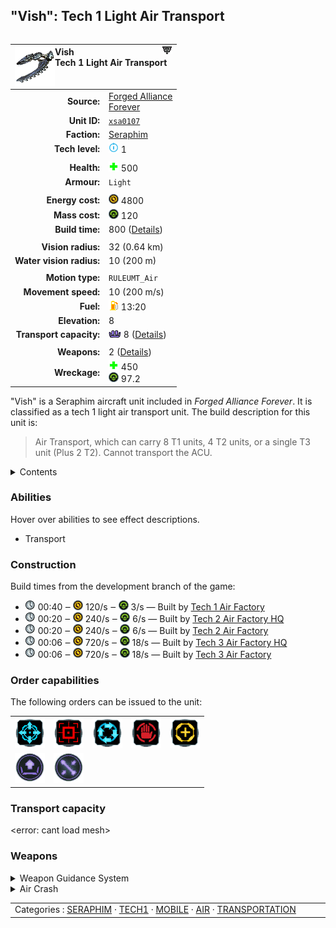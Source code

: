 "Vish": Tech 1 Light Air Transport
----
<table align="right">
    <thead>
        <tr>
            <th align="left" colspan="2">
                <img align="left" src="icons/units/XSA0107_icon.png" title="Vish unit icon" /><img align="right" src="icons/strategicicons/icon_gunship1_transport_rest.png" title="icon_gunship1_transport" />Vish<br />Tech 1 Light Air Transport
            </th>
        </tr>
    </thead>
    <tbody>
        <tr>
            <td align="right"><strong>Source:</strong></td>
            <td><a href="Forged Alliance Forever">Forged Alliance<br />Forever</a></td>
        </tr>
        <tr>
            <td align="right"><strong>Unit ID:</strong></td>
            <td><a href="https://github.com/FAForever/fa/D:/faf-development/fa/units/XSA0107/XSA0107_unit.bp"><code>xsa0107</code></a></td>
        </tr>
        <tr>
            <td align="right"><strong>Faction:</strong></td>
            <td><a href="_categories.SERAPHIM">Seraphim</a></td>
        </tr>
        <tr>
            <td align="right"><strong>Tech level:</strong></td>
            <td><img src="icons/T1.png" title="Tech 1" /> 1</td>
        </tr>
        <tr><td align="center" colspan="2"></td></tr>
        <tr>
            <td align="right"><strong>Health:</strong></td>
            <td><img src="icons/health.png" title="Health" /> 500</td>
        </tr>
        <tr>
            <td align="right"><strong>Armour:</strong></td>
            <td><code>Light</code></td>
        </tr>
        <tr><td align="center" colspan="2"></td></tr>
        <tr>
            <td align="right"><strong>Energy cost:</strong></td>
            <td><img src="icons/energy.png" title="Energy" /> 4800</td>
        </tr>
        <tr>
            <td align="right"><strong>Mass cost:</strong></td>
            <td><img src="icons/mass.png" title="Mass" /> 120</td>
        </tr>
        <tr>
            <td align="right"><strong>Build time:</strong></td>
            <td>800 (<a href="#construction">Details</a>)</td>
        </tr>
        <tr><td align="center" colspan="2"></td></tr>
        <tr>
            <td align="right"><strong>Vision radius:</strong></td>
            <td> <span title="640 m, 0.40 mi">32 (0.64 km)</span></td>
        </tr>
        <tr>
            <td align="right"><strong>Water vision radius:</strong></td>
            <td> <span title="0.20 km, 0.12 mi">10 (200 m)</span></td>
        </tr>
        <tr><td align="center" colspan="2"></td></tr>
        <tr>
            <td align="right"><strong>Motion type:</strong></td>
            <td><code>RULEUMT_Air</code></td>
        </tr>
        <tr>
            <td align="right"><strong>Movement speed:</strong></td>
            <td> <span title="720 km/h, 447 mph">10 (200 m/s)</span></td>
        </tr>
        <tr>
            <td align="right"><strong>Fuel:</strong></td>
            <td><img src="icons/fuel.png" title="Fuel" /> 13:20</td>
        </tr>
        <tr>
            <td align="right"><strong>Elevation:</strong></td>
            <td>8</td>
        </tr>
        <tr>
            <td align="right"><strong>Transport capacity:</strong></td>
            <td><img src="icons/attached.png" title="Attached" /> 8 (<a href="#transport-capacity">Details</a>)</td>
        </tr>
        <tr><td align="center" colspan="2"></td></tr>
        <tr>
            <td align="right"><strong>Weapons:</strong></td>
            <td>2 (<a href="#weapons">Details</a>)</td>
        </tr>
        <tr>
            <td align="right"><strong>Wreckage:</strong></td>
            <td><img src="icons/health.png" title="Health" /> 450<br /><img src="icons/mass.png" title="Mass" /> 97.2</td>
        </tr>
    </tbody>
</table>

"Vish" is a Seraphim aircraft unit included in *Forged Alliance Forever*.
It is classified as a tech 1 light air transport unit.
The build description for this unit is:

<blockquote>Air Transport, which can carry 8 T1 units, 4 T2 units, or a single T3 unit (Plus 2 T2). Cannot transport the ACU.</blockquote>

<details>
<summary>Contents</summary>

1. – <a href="#abilities">Abilities</a>
2. – <a href="#construction">Construction</a>
3. – <a href="#order-capabilities">Order capabilities</a>
4. – <a href="#transport-capacity">Transport capacity</a>
5. – <a href="#weapons">Weapons</a>
</details>

### Abilities
Hover over abilities to see effect descriptions.

* <span title="Can carry other units">Transport</span>

### Construction
Build times from the development branch of the game:
* <img src="icons/time.png" title="Time" /> 00:40 ‒ <img src="icons/energy.png" title="Energy" /> 120/s ‒ <img src="icons/mass.png" title="Mass" /> 3/s — Built by <a href="XSB0102">Tech 1 Air Factory</a>
* <img src="icons/time.png" title="Time" /> 00:20 ‒ <img src="icons/energy.png" title="Energy" /> 240/s ‒ <img src="icons/mass.png" title="Mass" /> 6/s — Built by <a href="XSB0202">Tech 2 Air Factory HQ</a>
* <img src="icons/time.png" title="Time" /> 00:20 ‒ <img src="icons/energy.png" title="Energy" /> 240/s ‒ <img src="icons/mass.png" title="Mass" /> 6/s — Built by <a href="ZSB9502">Tech 2 Air Factory</a>
* <img src="icons/time.png" title="Time" /> 00:06 ‒ <img src="icons/energy.png" title="Energy" /> 720/s ‒ <img src="icons/mass.png" title="Mass" /> 18/s — Built by <a href="XSB0302">Tech 3 Air Factory HQ</a>
* <img src="icons/time.png" title="Time" /> 00:06 ‒ <img src="icons/energy.png" title="Energy" /> 720/s ‒ <img src="icons/mass.png" title="Mass" /> 18/s — Built by <a href="ZSB9602">Tech 3 Air Factory</a>

### Order capabilities
The following orders can be issued to the unit:
<table>
<td><img float="left" src="icons/orders/move.png" title="Move" /></td>
<td><img float="left" src="icons/orders/attack.png" title="Attack
Left click for attack order. Right click to toggle target priorities for sniping." /></td>
<td><img float="left" src="icons/orders/patrol.png" title="Patrol" /></td>
<td><img float="left" src="icons/orders/stop.png" title="Stop" /></td>
<td><img float="left" src="icons/orders/guard.png" title="Assist" /></td>
<tr>
<td><img float="left" src="icons/orders/unload.png" title="Transport
Left click for transport order. Right click to load into transports." /></td>
<td><img float="left" src="icons/orders/ferry.png" title="Ferry" /></td>
</table>

### Transport capacity
<error: cant load mesh>

### Weapons
<details>
<summary>Weapon Guidance System</summary>
<p>
    <table>
        <tr>
            <td align="right"><strong>Target type:</strong></td>
            <td><code>RULEWTT_Unit</code><br />(Anti-Ship, Seabed, &amp; Land)</td>
        </tr>
        <tr>
            <td align="right"><strong>Projectile:</strong></td>
            <td><a href="Projectiles#aaa-sonic-pulse-02"><code>AAASonicPulse02</code></a></td>
        </tr>
        <tr>
            <td align="right"><strong>Damage:</strong></td>
            <td>0 <span title="Note: This doesn't count some scripted effects.">(<u>?</u>)</span></td>
        </tr>
        <tr>
            <td align="right"><strong>Max range:</strong></td>
            <td> <span title="0.44 km, 0.27 mi">22 (440 m)</span></td>
        </tr>
    </table>
</p>
</details>
<details>
<summary>Air Crash</summary>
<p>
    <table>
        <tr>
            <td align="right"><strong>Damage:</strong></td>
            <td>100</td>
        </tr>
        <tr>
            <td align="right"><strong>Damage radius:</strong></td>
            <td> <span title="0.02 km, 0.01 mi">1 (20 m)</span></td>
        </tr>
        <tr>
            <td align="right"><strong>Damage type:</strong></td>
            <td><code>Normal</code></td>
        </tr>
        <tr>
            <td align="right"><strong>Flags:</strong></td>
            <td>Damage friendly</td>
        </tr>
    </table>
</p>
</details>


<table align="center">
<td width="1215px">Categories : 
<a href="_categories.SERAPHIM">SERAPHIM</a> · 
<a href="_categories.TECH1">TECH1</a> · 
<a href="_categories.MOBILE">MOBILE</a> · 
<a href="_categories.AIR">AIR</a> · 
<a href="_categories.TRANSPORTATION">TRANSPORTATION</a></td>
</table>
